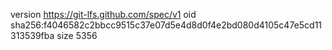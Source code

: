 version https://git-lfs.github.com/spec/v1
oid sha256:f4046582c2bbcc9515c37e07d5e4d8d0f4e2bd080d4105c47e5cd11313539fba
size 5356
